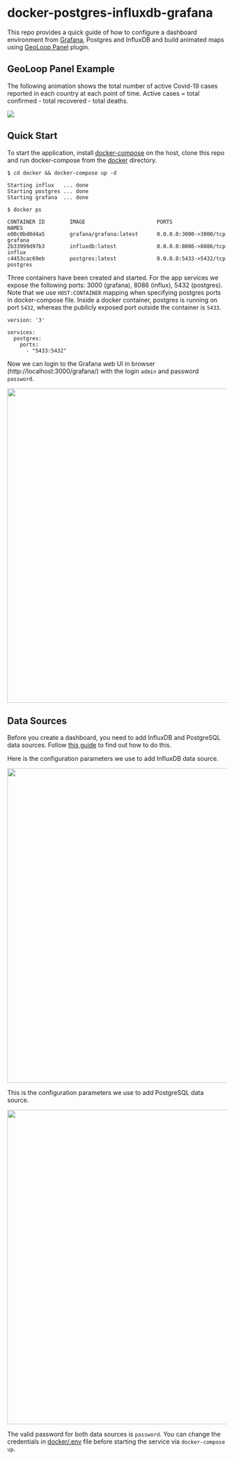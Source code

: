 # docker-postgres-influxdb-grafana

This repo provides a quick guide of how to configure a dashboard environment from
[Grafana](https://github.com/grafana/grafana), Postgres and InfluxDB and build animated maps using 
[GeoLoop Panel](https://github.com/CitiLogics/citilogics-geoloop-panel) plugin.

## GeoLoop Panel Example

The following animation shows the total number of active Covid-19 cases reported in each country
at each point of time. Active cases = total confirmed - total recovered - total deaths.

<img src="https://raw.githubusercontent.com/viktorsapozhok/docker-postgres-influxdb-grafana/master/docs/images/preview.gif">

## Quick Start

To start the application, install [docker-compose](https://docs.docker.com/compose/install/) 
on the host, clone this repo and run docker-compose from the [docker](/docker) directory.

```
$ cd docker && docker-compose up -d

Starting influx   ... done
Starting postgres ... done
Starting grafana  ... done

$ docker ps

CONTAINER ID        IMAGE                       PORTS                    NAMES
e00c0bd0d4a5        grafana/grafana:latest      0.0.0.0:3000->3000/tcp   grafana
2b33999d97b3        influxdb:latest             0.0.0.0:8086->8086/tcp   influx
c4453cac69eb        postgres:latest             0.0.0.0:5433->5432/tcp   postgres
```

Three containers have been created and started. For the app services we expose the following ports: 
3000 (grafana), 8086 (influx), 5432 (postgres). Note that we use `HOST:CONTAINER` mapping when specifying
postgres ports in docker-compose file. Inside a docker container, postgres is running on port `5432`, whereas the publicly exposed port
outside the container is `5433`. 

```
version: '3'

services:
  postgres:
    ports:
      - "5433:5432"
```

Now we can login to the Grafana web UI in browser (http://localhost:3000/grafana/) with the login `admin` and 
password `password`.

<img src="https://raw.githubusercontent.com/viktorsapozhok/docker-postgres-influxdb-grafana/master/docs/images/grafana_login.png" width="720">
   
## Data Sources

Before you create a dashboard, you need to add InfluxDB and PostgreSQL data sources.
Follow [this guide](https://grafana.com/docs/grafana/latest/features/datasources/add-a-data-source/) to find out
how to do this.

Here is the configuration parameters we use to add InfluxDB data source. 

<img src="https://raw.githubusercontent.com/viktorsapozhok/docker-postgres-influxdb-grafana/master/docs/images/influx.png" width="720">

This is the configuration parameters we use to add PostgreSQL data source.

<img src="https://raw.githubusercontent.com/viktorsapozhok/docker-postgres-influxdb-grafana/master/docs/images/postgres.png" width="720">

The valid password for both data sources is `password`. You can change the credentials in [docker/.env](/docker/.env) file
before starting the service via `docker-compose up`.